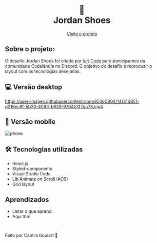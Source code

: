<h1 align="center">
 👟  <br> Jordan Shoes  </h1>
 

<p align="center">
  <a href="https://jordan-shoes-app.surge.sh/">Visite o projeto</a>
</p>

## Sobre o projeto:

O desafio Jordan Shoes foi criado por <a href="https://github.com/iuricode">Iuri Code</a> para participantes da comunidade Codelândia no Discord. O objetivo do desafio é reproduzir o layout com as tecnologias desejadas.

## 💻 Versão desktop 

https://user-images.githubusercontent.com/85360804/141314851-d216ec6f-5b30-4083-b633-976453f7ba78.mp4

## 📱 Versão mobile 

![phone](https://user-images.githubusercontent.com/85360804/141317921-a898d34b-bf46-4771-b719-013736501b95.png)


## 🛠 Tecnologias utilizadas

* React.js
* Styled-components
* Visual Studio Code
* Lib Animate on Scroll (AOS)
* Grid layout

## Aprendizados
* Listar o que aprendi
* Aqui tbm


<br>

<p> Feito por Camila Goulart 💖</p>
